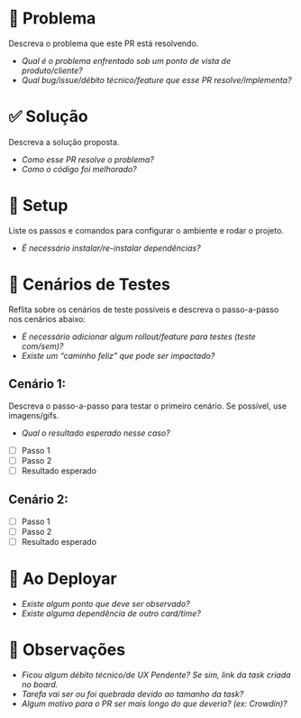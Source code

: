 # :construction: Problema

Descreva o problema que este PR está resolvendo.

- _Qual é o problema enfrentado sob um ponto de vista de produto/cliente?_
- _Qual bug/issue/débito técnico/feature que esse PR resolve/implementa?_

# :white_check_mark: Solução

Descreva a solução proposta.

- _Como esse PR resolve o problema?_
- _Como o código foi melhorado?_

# :wrench: Setup

Liste os passos e comandos para configurar o ambiente e rodar o projeto.

- _É necessário instalar/re-instalar dependências?_

# :test_tube: Cenários de Testes

Reflita sobre os cenários de teste possíveis e descreva o passo-a-passo nos cenários abaixo:

- _É necessário adicionar algum rollout/feature para testes (teste com/sem)?_
- _Existe um “caminho feliz” que pode ser impactado?_

## Cenário 1:

Descreva o passo-a-passo para testar o primeiro cenário. Se possível, use imagens/gifs.

- _Qual o resultado esperado nesse caso?_
- [ ] Passo 1
- [ ] Passo 2
- [ ] Resultado esperado

## Cenário 2:

- [ ] Passo 1
- [ ] Passo 2
- [ ] Resultado esperado

# :ship: Ao Deployar

- _Existe algum ponto que deve ser observado?_
- _Existe alguma dependência de outro card/time?_

# :mag_right: Observações

- _Ficou algum débito técnico/de UX Pendente? Se sim, link da task criada no board._
- _Tarefa vai ser ou foi quebrada devido ao tamanho da task?_
- _Algum motivo para o PR ser mais longo do que deveria? (ex: Crowdin)?_
